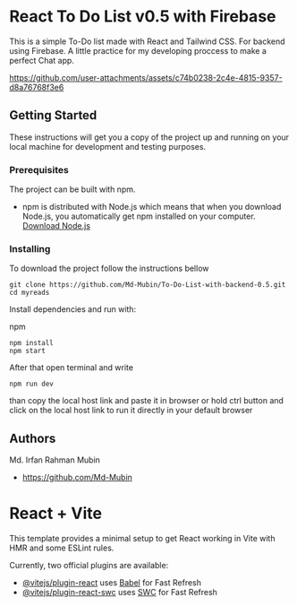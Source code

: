 # React To Do List v0.5 with Firebase

This is a simple To-Do list made with React and Tailwind CSS. 
For backend using Firebase.
A little practice for my developing proccess to make a perfect Chat app.


https://github.com/user-attachments/assets/c74b0238-2c4e-4815-9357-d8a76768f3e6

## Getting Started

These instructions will get you a copy of the project up and running on your local machine for development and testing 
purposes. 

### Prerequisites

The project can be built with npm. 

* npm is distributed with Node.js which means that when you download Node.js, 
you automatically get npm installed on your computer. [Download Node.js](https://nodejs.org/en/download/)

### Installing

To download the project follow the instructions bellow

```
git clone https://github.com/Md-Mubin/To-Do-List-with-backend-0.5.git
cd myreads
```

Install dependencies and run with:
 
npm
```
npm install
npm start
```

After that open terminal and write

```
npm run dev
```
than copy the local host link and paste it in browser 
or
hold ctrl button and click on the local host link to run it directly in your default browser

## Authors
Md. Irfan Rahman Mubin
* https://github.com/Md-Mubin
  
# React + Vite

This template provides a minimal setup to get React working in Vite with HMR and some ESLint rules.

Currently, two official plugins are available:

- [@vitejs/plugin-react](https://github.com/vitejs/vite-plugin-react/blob/main/packages/plugin-react/README.md) uses [Babel](https://babeljs.io/) for Fast Refresh
- [@vitejs/plugin-react-swc](https://github.com/vitejs/vite-plugin-react-swc) uses [SWC](https://swc.rs/) for Fast Refresh
